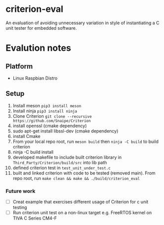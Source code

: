 # criterion-eval
An evaluation of avoiding unnecessary variation in style of instantiating a C unit tester for embedded software.

# Evalution notes

## Platform
- Linux Raspbian Distro

## Setup
1. Install meson `pip3 install meson`
2. Install ninja `pip3 install ninja`
3. Clone Criterion `git clone --recursive https://github.com/Snaipe/Criterion`
4. install openssl (cmake dependency)
5. sudo apt-get install libssl-dev (cmake dependency)
6. install Cmake
7. From your local repo root, run `meson build` then `ninja -C build` to build criterion
8. ninja -C build install
9. developed makefile to include built criterion library in `Third_Party/Criterion/build/src` into lib path
10. defined criterion test in `test_unit_under_test.c`
11. built and linked criterion with code to be tested (removed main). From repo root, run `make clean && make && ./build/criterion_eval`

### Future work
- [ ] Creat example that exercises different usage of Criterion for c unit testing
- [ ] Run criterion unit test on a non-linux target e.g. FreeRTOS kernel on TIVA C Series CM4-F
